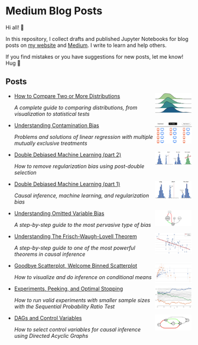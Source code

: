 # Medium Blog Posts

Hi all! 👋 

In this repository, I collect drafts and published Jupyter Notebooks for blog posts on [my website](https://matteocourthoud.github.io/) and [Medium](https://medium.com/@matteo.courthoud). I write to learn and help others.

If you find mistakes or you have suggestions for new posts, let me know! Hug 🤗 

## Posts

- [How to Compare Two or More Distributions](https://towardsdatascience.com/9b06ee4d30bf)<img align="right" width="100" src="covers/distr.png">

  *A complete guide to comparing distributions, from visualization to statistical tests*

- [Understanding Contamination Bias](https://towardsdatascience.com/58b63d25d2ef)<img align="right" width="100" src="covers/cbias.png">

  *Problems and solutions of linear regression with multiple mutually exclusive treatments*

- [Double Debiased Machine Learning (part 2)](https://towardsdatascience.com/bf990720a0b2)<img align="right" width="100" src="covers/pds.png">

  *How to remove regularization bias using post-double selection*

- [Double Debiased Machine Learning (part 1)](https://towardsdatascience.com/eb767a59975b)<img align="right" width="100" src="covers/pretest.png">

  *Causal inference, machine learning, and regularization bias*

- [Understanding Omitted Variable Bias](https://towardsdatascience.com/344ac1477699)<img align="right" width="100" src="covers/ovb.png">

  *A step-by-step guide to the most pervasive type of bias*

- [Understanding The Frisch-Waugh-Lovell Theorem](https://towardsdatascience.com/59f801eb3299)<img align="right" width="100" src="covers/fwl.png">

  *A step-by-step guide to one of the most powerful theorems in causal inference*

- [Goodbye Scatterplot, Welcome Binned Scatterplot](https://towardsdatascience.com/a928f67413e4)<img align="right" width="100" src="covers/binscatter.png">

  *How to visualize and do inference on conditional means*

- [Experiments, Peeking, and Optimal Stopping](https://towardsdatascience.com/954506cec665)<img align="right" width="100" src="covers/optimal_stopping.png">

  *How to run valid experiments with smaller sample sizes with the Sequential Probability Ratio Test*

- [DAGs and Control Variables](https://towardsdatascience.com/b63dc69e3d8c)<img align="right" width="100" src="covers/controls.png">

  *How to select control variables for causal inference using Directed Acyclic Graphs*

